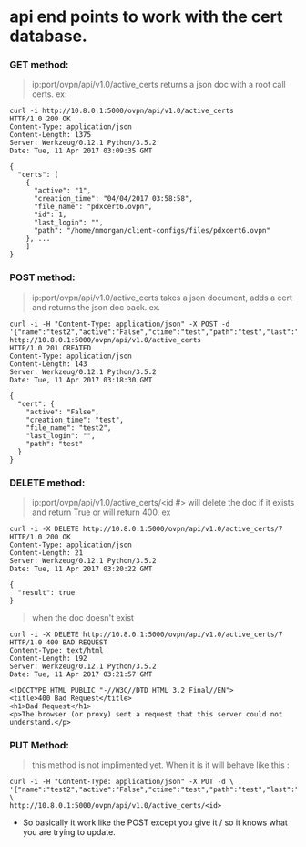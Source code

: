 # api end points to work with the cert database.

### GET method:

> ip:port/ovpn/api/v1.0/active_certs returns a json doc with a root call certs. ex:

```
curl -i http://10.8.0.1:5000/ovpn/api/v1.0/active_certs
HTTP/1.0 200 OK
Content-Type: application/json
Content-Length: 1375
Server: Werkzeug/0.12.1 Python/3.5.2
Date: Tue, 11 Apr 2017 03:09:35 GMT

{
  "certs": [
    {
      "active": "1",
      "creation_time": "04/04/2017 03:58:58",
      "file_name": "pdxcert6.ovpn",
      "id": 1,
      "last_login": "",
      "path": "/home/mmorgan/client-configs/files/pdxcert6.ovpn"
    }, ...
    ]
}    
```
### POST method:

> ip:port/ovpn/api/v1.0/active_certs takes a json document, adds a cert and returns the json doc back. ex.

```
curl -i -H "Content-Type: application/json" -X POST -d '{"name":"test2","active":"False","ctime":"test","path":"test","last":""}' http://10.8.0.1:5000/ovpn/api/v1.0/active_certs
HTTP/1.0 201 CREATED
Content-Type: application/json
Content-Length: 143
Server: Werkzeug/0.12.1 Python/3.5.2
Date: Tue, 11 Apr 2017 03:18:30 GMT

{
  "cert": {
    "active": "False",
    "creation_time": "test",
    "file_name": "test2",
    "last_login": "",
    "path": "test"
  }
}
```

### DELETE method:

> ip:port/ovpn/api/v1.0/active_certs/<id #> will delete the doc if it exists and return True or will return 400. ex

```
curl -i -X DELETE http://10.8.0.1:5000/ovpn/api/v1.0/active_certs/7                                                                                 HTTP/1.0 200 OK
Content-Type: application/json
Content-Length: 21
Server: Werkzeug/0.12.1 Python/3.5.2
Date: Tue, 11 Apr 2017 03:20:22 GMT

{
  "result": true
}
```

> when the doc doesn't exist

```
curl -i -X DELETE http://10.8.0.1:5000/ovpn/api/v1.0/active_certs/7                                                                                 HTTP/1.0 400 BAD REQUEST
Content-Type: text/html
Content-Length: 192
Server: Werkzeug/0.12.1 Python/3.5.2
Date: Tue, 11 Apr 2017 03:21:57 GMT

<!DOCTYPE HTML PUBLIC "-//W3C//DTD HTML 3.2 Final//EN">
<title>400 Bad Request</title>
<h1>Bad Request</h1>
<p>The browser (or proxy) sent a request that this server could not understand.</p>
```
### PUT Method:

> this method is not implimented yet. When it is it will behave like this :

```
curl -i -H "Content-Type: application/json" -X PUT -d \
'{"name":"test2","active":"False","ctime":"test","path":"test","last":""}' \
http://10.8.0.1:5000/ovpn/api/v1.0/active_certs/<id>
```

* So basically it work like the POST except you give it /<id> so it knows what you are trying to update.
